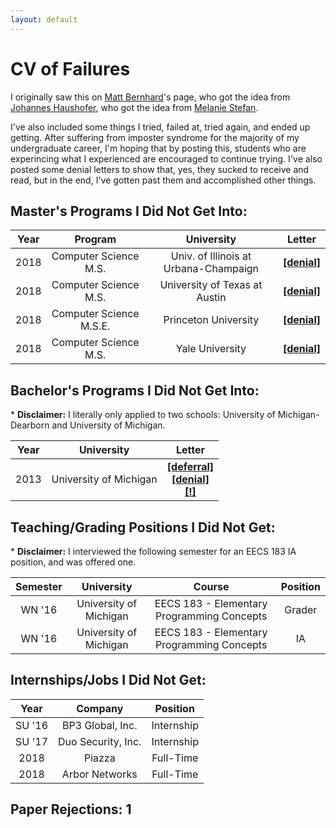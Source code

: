 ```yaml
---
layout: default
---
```


# CV of Failures

I originally saw this on [Matt Bernhard](https://mbernhard.com/)'s page, who got the idea from [Johannes Haushofer](https://www.washingtonpost.com/news/wonk/wp/2016/04/28/it-feels-really-good-to-read-about-this-princeton-professors-failures/), who got the idea from [Melanie Stefan](https://www.nature.com/naturejobs/science/articles/10.1038/nj7322-467a).

I've also included some things I tried, failed at, tried again, and ended up getting. After suffering from imposter syndrome for the majority of my undergraduate career, I'm hoping that by posting this, students who are experincing what I experienced are encouraged to continue trying. I've also posted some denial letters to show that, yes, they sucked to receive and read, but in the end, I've gotten past them and accomplished other things.

## Master's Programs I Did Not Get Into:

| Year |         Program         |              University               |                     Letter                     |
|:----:|:-----------------------:|:-------------------------------------:|:----------------------------------------------:|
| 2018 |  Computer Science M.S.  | Univ. of Illinois at Urbana-Champaign |   [**[denial]**](/failures/uiuc_denial.pdf)    |
| 2018 |  Computer Science M.S.  |     University of Texas at Austin     | [**[denial]**](/failures/utaustin_denial.pdf)  |
| 2018 | Computer Science M.S.E. |         Princeton University          | [**[denial]**](/failures/princeton_denial.pdf) |
| 2018 |  Computer Science M.S.  |            Yale University            |   [**[denial]**](/failures/yale_denial.pdf)    |

## Bachelor's Programs I Did Not Get Into:

\* **Disclaimer:** I literally only applied to two schools: University of Michigan-Dearborn and University of Michigan.

| Year |       University       |  Letter |
|:----:|:----------------------:|:-------:|
| 2013 | University of Michigan | [**[deferral]**](/failures/umich_deferral.pdf)<br>[**[denial]**](/failures/umich_denial.pdf)<br>[**[!]**](/failures/umich_acceptance.pdf) |

## Teaching/Grading Positions I Did Not Get:

\* **Disclaimer:** I interviewed the following semester for an EECS 183 IA position, and was offered one.

| Semester |       University       |                   Course                   | Position |
|:--------:|:----------------------:|:------------------------------------------:|:--------:|
|  WN '16  | University of Michigan | EECS 183 - Elementary Programming Concepts |  Grader  |
|  WN '16  | University of Michigan | EECS 183 - Elementary Programming Concepts |    IA    |

## Internships/Jobs I Did Not Get:

|  Year  |      Company       |  Position  |
|:------:|:------------------:|:----------:|
| SU '16 |  BP3 Global, Inc.  | Internship |
| SU '17 | Duo Security, Inc. | Internship |
|  2018  |       Piazza       | Full-Time  |
|  2018  |   Arbor Networks   | Full-Time  |

## Paper Rejections: 1